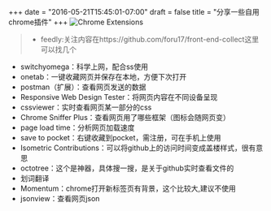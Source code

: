 +++
date = "2016-05-21T15:45:01-07:00"
draft = false
title = "分享一些自用chrome插件"
+++
![Chrome Extensions](https://c1.staticflickr.com/1/738/33457475271_8f1bb7c525_b.jpg)

>- feedly:关注内容在https://github.com/foru17/front-end-collect这里可以找几个
- switchyomega：科学上网，配合ss使用
- onetab：一键收藏网页并保存在本地，方便下次打开
- postman（扩展）：查看网页发送的数据
- Responsive Web Design Tester：将网页内容在不同设备呈现
- cssviewer：实时查看网页某一部分的css
- Chrome Sniffer Plus：查看网页用了哪些框架（图标会随网页变）
- page load time：分析网页加载速度
- save to pocket：右键收藏到pocket，需注册，可在手机上使用
- Isometric Contributions：可以将github上的访问时间变成盖楼样式，很有意思
- octotree：这个是神器，具体搜一搜，是关于github实时查看文件的
- 划词翻译
- Momentum：chrome打开新标签页有背景，这个比较大,建议不使用
- jsonview：查看网页json

